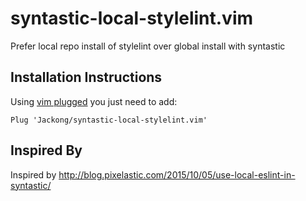# syntastic-local-stylelint.vim

Prefer local repo install of stylelint over global install with syntastic

Installation Instructions
-------------------------

Using [vim plugged](https://github.com/junegunn/vim-plug) you just need to add:

```
Plug 'Jackong/syntastic-local-stylelint.vim'
```

Inspired By
-----------

Inspired by http://blog.pixelastic.com/2015/10/05/use-local-eslint-in-syntastic/
